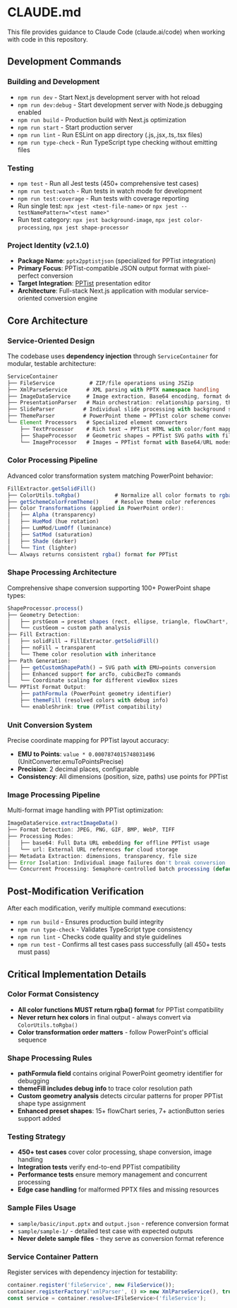# CLAUDE.md

This file provides guidance to Claude Code (claude.ai/code) when working with code in this repository.

## Development Commands

### Building and Development
- `npm run dev` - Start Next.js development server with hot reload
- `npm run dev:debug` - Start development server with Node.js debugging enabled
- `npm run build` - Production build with Next.js optimization
- `npm run start` - Start production server
- `npm run lint` - Run ESLint on app directory (.js,.jsx,.ts,.tsx files)
- `npm run type-check` - Run TypeScript type checking without emitting files

### Testing
- `npm test` - Run all Jest tests (450+ comprehensive test cases)
- `npm run test:watch` - Run tests in watch mode for development
- `npm run test:coverage` - Run tests with coverage reporting
- Run single test: `npx jest <test-file-name>` or `npx jest --testNamePattern="<test name>"`
- Run test category: `npx jest background-image`, `npx jest color-processing`, `npx jest shape-processor`

### Project Identity (v2.1.0)
- **Package Name**: `pptx2pptistjson` (specialized for PPTist integration)
- **Primary Focus**: PPTist-compatible JSON output format with pixel-perfect conversion
- **Target Integration**: [PPTist](https://github.com/pipipi-pikachu/PPTist) presentation editor
- **Architecture**: Full-stack Next.js application with modular service-oriented conversion engine

## Core Architecture

### Service-Oriented Design
The codebase uses **dependency injection** through `ServiceContainer` for modular, testable architecture:

```typescript
ServiceContainer
├── FileService           # ZIP/file operations using JSZip
├── XmlParseService      # XML parsing with PPTX namespace handling  
├── ImageDataService     # Image extraction, Base64 encoding, format detection
├── PresentationParser   # Main orchestration: relationship parsing, theme resolution
├── SlideParser         # Individual slide processing with background support
├── ThemeParser         # PowerPoint theme → PPTist color scheme conversion
└── Element Processors   # Specialized element converters
    ├── TextProcessor    # Rich text → PPTist HTML with color/font mapping
    ├── ShapeProcessor   # Geometric shapes → PPTist SVG paths with fill extraction
    └── ImageProcessor   # Images → PPTist format with Base64/URL modes
```

### Color Processing Pipeline
Advanced color transformation system matching PowerPoint behavior:

```typescript
FillExtractor.getSolidFill()
├── ColorUtils.toRgba()           # Normalize all color formats to rgba()
├── getSchemeColorFromTheme()     # Resolve theme color references
├── Color Transformations (applied in PowerPoint order):
│   ├── Alpha (transparency)
│   ├── HueMod (hue rotation)
│   ├── LumMod/LumOff (luminance)
│   ├── SatMod (saturation)
│   ├── Shade (darker)
│   └── Tint (lighter)
└── Always returns consistent rgba() format for PPTist
```

### Shape Processing Architecture
Comprehensive shape conversion supporting 100+ PowerPoint shape types:

```typescript
ShapeProcessor.process()
├── Geometry Detection:
│   ├── prstGeom → preset shapes (rect, ellipse, triangle, flowChart*, actionButton*)
│   └── custGeom → custom path analysis
├── Fill Extraction:
│   ├── solidFill → FillExtractor.getSolidFill()
│   ├── noFill → transparent
│   └── Theme color resolution with inheritance
├── Path Generation:
│   ├── getCustomShapePath() → SVG path with EMU→points conversion
│   ├── Enhanced support for arcTo, cubicBezTo commands
│   └── Coordinate scaling for different viewBox sizes
└── PPTist Format Output:
    ├── pathFormula (PowerPoint geometry identifier)
    ├── themeFill (resolved colors with debug info)
    └── enableShrink: true (PPTist compatibility)
```

### Unit Conversion System
Precise coordinate mapping for PPTist layout accuracy:
- **EMU to Points**: `value * 0.0007874015748031496` (UnitConverter.emuToPointsPrecise)
- **Precision**: 2 decimal places, configurable
- **Consistency**: All dimensions (position, size, paths) use points for PPTist

### Image Processing Pipeline
Multi-format image handling with PPTist optimization:

```typescript
ImageDataService.extractImageData()
├── Format Detection: JPEG, PNG, GIF, BMP, WebP, TIFF
├── Processing Modes:
│   ├── base64: Full Data URL embedding for offline PPTist usage
│   └── url: External URL references for cloud storage
├── Metadata Extraction: dimensions, transparency, file size
├── Error Isolation: Individual image failures don't break conversion
└── Concurrent Processing: Semaphore-controlled batch processing (default: 3)
```

## Post-Modification Verification
After each modification, verify multiple command executions:
- `npm run build` - Ensures production build integrity  
- `npm run type-check` - Validates TypeScript type consistency
- `npm run lint` - Checks code quality and style guidelines
- `npm run test` - Confirms all test cases pass successfully (all 450+ tests must pass)

## Critical Implementation Details

### Color Format Consistency
- **All color functions MUST return rgba() format** for PPTist compatibility
- **Never return hex colors** in final output - always convert via `ColorUtils.toRgba()`
- **Color transformation order matters** - follow PowerPoint's official sequence

### Shape Processing Rules
- **pathFormula field** contains original PowerPoint geometry identifier for debugging
- **themeFill includes debug info** to trace color resolution path
- **Custom geometry analysis** detects circular patterns for proper PPTist shape type assignment
- **Enhanced preset shapes**: 15+ flowChart series, 7+ actionButton series support added

### Testing Strategy
- **450+ test cases** cover color processing, shape conversion, image handling
- **Integration tests** verify end-to-end PPTist compatibility
- **Performance tests** ensure memory management and concurrent processing
- **Edge case handling** for malformed PPTX files and missing resources

### Sample Files Usage
- `sample/basic/input.pptx` and `output.json` - reference conversion format
- `sample/sample-1/` - detailed test case with expected outputs
- **Never delete sample files** - they serve as conversion format reference

### Service Container Pattern
Register services with dependency injection for testability:
```typescript
container.register('fileService', new FileService());
container.registerFactory('xmlParser', () => new XmlParseService(), true);
const service = container.resolve<IFileService>('fileService');
```